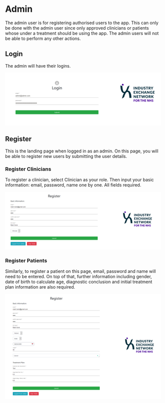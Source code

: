 # Admin

The admin user is for registering authorised users to the app. This can only be done with the admin user since only approved clinicians or patients whose under a treatment should be using the app. The admin users will not be able to perform any other actions. 

## Login

The admin will have their logins. 

![Admin Login](img/admin/login.png)

## Register 

This is the landing page when logged in as an admin. On this page, you will be able to register new users by submitting the user details. 

### Register Clinicians

To register a clinician, select Clinician as your role. Then input your basic information: email, password, name one by one. All fields required. 

![Admin Register Clinicians](img/admin/register_clinicians.png)

### Register Patients

Similarly, to register a patient on this page, email, password and name will need to be entered. On top of that, further information including gender, date of birth to calculate age, diagnostic conclusion and initial treatment plan information are also required. 

![Admin Register Patients](img/admin/register_patients.png)